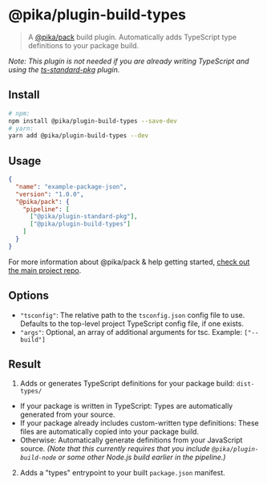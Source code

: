 # @pika/plugin-build-types

> A [@pika/pack](https://github.com/pikapkg/pack) build plugin.
> Automatically adds TypeScript type definitions to your package build. 

*Note: This plugin is not needed if you are already writing TypeScript and using the [ts-standard-pkg](/packages/plugin-ts-standard-pkg) plugin.*


## Install

```sh
# npm:
npm install @pika/plugin-build-types --save-dev
# yarn:
yarn add @pika/plugin-build-types --dev
```


## Usage

```json
{
  "name": "example-package-json",
  "version": "1.0.0",
  "@pika/pack": {
    "pipeline": [
      ["@pika/plugin-standard-pkg"],
      ["@pika/plugin-build-types"]
    ]
  }
}
```

For more information about @pika/pack & help getting started, [check out the main project repo](https://github.com/pikapkg/pack).


## Options

- `"tsconfig"`: The relative path to the `tsconfig.json` config file to use. Defaults to the top-level project TypeScript config file, if one exists.
- `"args"`: Optional, an array of additional arguments for tsc. Example: `["--build"]`


## Result

1. Adds or generates TypeScript definitions for your package build: `dist-types/`
  - If your package is written in TypeScript: Types are automatically generated from your source.
  - If your package already includes custom-written type definitions: These files are automatically copied into your package build.
  - Otherwise: Automatically generate definitions from your JavaScript source. *(Note that this currently requires that you include `@pika/plugin-build-node` or some other Node.js build earlier in the pipeline.)*
2. Adds a "types" entrypoint to your built `package.json` manifest.
